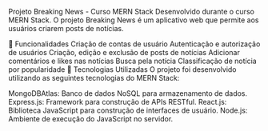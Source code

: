Projeto Breaking News - Curso MERN Stack
Desenvolvido durante o curso MERN Stack. O projeto Breaking News é um aplicativo web que permite aos usuários criarem posts de notícias.

🔧 Funcionalidades
Criação de contas de usuário
Autenticação e autorização de usuários
Criação, edição e exclusão de posts de notícias
Adicionar comentários e likes nas notícias
Busca pela notícia
Classificação de notícia por popularidade
🚀 Tecnologias Utilizadas
O projeto foi desenvolvido utilizando as seguintes tecnologias do MERN Stack:

MongoDBAtlas: Banco de dados NoSQL para armazenamento de dados.
Express.js: Framework para construção de APIs RESTful.
React.js: Biblioteca JavaScript para construção de interfaces de usuário.
Node.js: Ambiente de execução do JavaScript no servidor.
